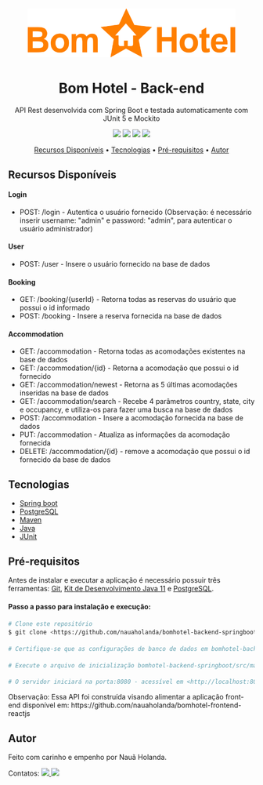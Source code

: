 <h1 align="center" >
  <img height="100" src="https://github.com/nauaholanda/bomhotel-frontend-reactjs/blob/main/src/images/logo_orange.png" />
</h1>

<h1 align="center">Bom Hotel - Back-end</h1>
<p align="center">API Rest desenvolvida com Spring Boot e testada automaticamente com JUnit 5 e Mockito</p>

<p align="center">
  <img src="https://img.shields.io/static/v1?label=SpringBoot&message=v.2.7.2&color=green&style=flat&logo=" />
  <img src="https://img.shields.io/static/v1?label=PostgreSQL&message=v.13.4&color=blue&style=flat&logo=" />
  <img src="https://img.shields.io/static/v1?label=Java&message=11&color=blue&style=flat&logo=" />
  <img src="https://img.shields.io/static/v1?label=JUnit&message=5&color=red&style=flat&logo=" />
</p>

<p align="center">
 <a href="#recursos-disponíveis">Recursos Disponíveis</a> •
 <a href="#tecnologias">Tecnologias</a> • 
 <a href="#pré-requisitos">Pré-requisitos</a> • 
 <a href="#autor">Autor</a>
</p>

<h2>Recursos Disponíveis</h2>
<h4>Login</h4>
<ul>
  <li>POST: /login - Autentica o usuário fornecido (Observação: é necessário inserir username: "admin" e password: "admin", para autenticar o usuário administrador)</li>
</ul>

<h4>User</h4>
<ul>
  <li>POST: /user - Insere o usuário fornecido na base de dados</li>
</ul>

<h4>Booking</h4>
<ul>
  <li>GET: /booking/{userId} - Retorna todas as reservas do usuário que possui o id informado</li>
  <li>POST: /booking - Insere a reserva fornecida na base de dados</li>
</ul>

<h4>Accommodation</h4>
<ul>
  <li>GET: /accommodation - Retorna todas as acomodações existentes na base de dados</li>
  <li>GET: /accommodation/{id} - Retorna a acomodação que possui o id fornecido</li>
  <li>GET: /accommodation/newest - Retorna as 5 últimas acomodações inseridas na base de dados</li>
  <li>GET: /accommodation/search - Recebe 4 parâmetros country, state, city e occupancy, e utiliza-os para fazer uma busca na base de dados</li>
  <li>POST: /accommodation - Insere a acomodação fornecida na base de dados</li>
  <li>PUT: /accommodation - Atualiza as informações da acomodação fornecida</li>
  <li>DELETE: /accommodation/{id} - remove a acomodação que possui o id fornecido da base de dados</li>
</ul>

<h2>Tecnologias</h2>
<ul>
  <li><a href="https://spring.io/">Spring boot</a></li>
  <li><a href="https://www.postgresql.org/">PostgreSQL</a></li>
  <li><a href="https://maven.apache.org/">Maven</a></li>
  <li><a href="https://www.oracle.com/br/java/technologies/javase/jdk11-archive-downloads.html">Java</a></li>
  <li><a href="https://junit.org/junit5//">JUnit</a></li>
</ul>

<h2>Pré-requisitos</h2>
<p>Antes de instalar e executar a aplicação é necessário possuir três ferramentas: <a href="https://git-scm.com/">Git</a>, <a href="https://www.oracle.com/br/java/technologies/javase/jdk11-archive-downloads.html">Kit de Desenvolvimento Java 11</a> e <a href="https://www.postgresql.org/">PostgreSQL</a>.</p>

<h4>Passo a passo para instalação e execução:</h4>

```bash
# Clone este repositório
$ git clone <https://github.com/nauaholanda/bomhotel-backend-springboot>

# Certifique-se que as configurações de banco de dados em bomhotel-backend-springboot/src/main/resources/application.properties estão corretas

# Execute o arquivo de inicialização bomhotel-backend-springboot/src/main/java/br/com/nauaholanda/bomHotel/BomHotelApplication.java

# O servidor iniciará na porta:8080 - acessível em <http://localhost:8080>
```
<p>Observação: Essa API foi construída visando alimentar a aplicação front-end disponível em: https://github.com/nauaholanda/bomhotel-frontend-reactjs</p>
<h2>Autor</h2>

<p> Feito com carinho e empenho por Nauã Holanda. </p>
<p> Contatos: 
  <a href="https://www.linkedin.com/in/nauaholanda/"><img src="https://img.shields.io/badge/-Nauã-blue?style=flat-square&logo=Linkedin&logoColor=white" /> </a> 
  <img src="https://img.shields.io/badge/-naua.holanda@gmail.com-c14438?style=flat-square&logo=Gmail&logoColor=white&link=mailto:naua.holanda@gmail.com" />
</p>
